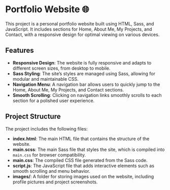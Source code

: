 # Portfolio Website 🌐

This project is a personal portfolio website built using HTML, Sass, and JavaScript. It includes sections for Home, About Me, My Projects, and Contact, with a responsive design for optimal viewing on various devices.

## Features
- **Responsive Design**: The website is fully responsive and adapts to different screen sizes, from desktop to mobile.
- **Sass Styling**: The site’s styles are managed using Sass, allowing for modular and maintainable CSS.
- **Navigation Menu**: A navigation bar allows users to quickly jump to the Home, About Me, My Projects, and Contact sections.
- **Smooth Scrolling**: Clicking on navigation links smoothly scrolls to each section for a polished user experience.

## Project Structure
The project includes the following files:
- **index.html**: The main HTML file that contains the structure of the website.
- **main.scss**: The main Sass file that styles the site, which is compiled into `main.css` for browser compatibility.
- **main.css**: The compiled CSS file generated from the Sass code.
- **script.js**: The JavaScript file that adds interactive elements such as smooth scrolling and menu behavior.
- **images/**: A folder for storing images used on the website, including profile pictures and project screenshots.
